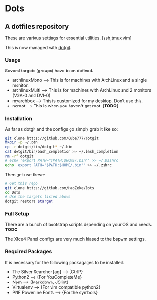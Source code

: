 # Dots
## A dotfiles repository

These are various settings for essential utilities. [zsh,tmux,vim]

This is now managed with [dotgit](https://github.com/kobus-v-schoor/dotgit).

### Usage
Several targets (groups) have been defined.

* archlinuxMono --> This is for machines with ArchLinux and a single monitor.
* archlinuxMulti --> This is for machines with ArchLinux and 2 monitors (VGA-0 and DVI-0)
* myarchbox --> This is customized for my desktop. Don't use this.
* noroot --> This is when you haven't got root. [**TODO**]



### Installation

As far as dotgit and the configs go simply grab it like so:

```bash
git clone https://github.com/Cube777/dotgit
mkdir -p ~/.bin
cp -r dotgit/bin/dotgit* ~/.bin
cat dotgit/bin/bash_completion >> ~/.bash_completion
rm -rf dotgit
# echo 'export PATH="$PATH:$HOME/.bin"' >> ~/.bashrc
echo 'export PATH="$PATH:$HOME/.bin"' >> ~/.zshrc
```

Then get use these:

```bash
# Get this repo
git clone https://github.com/HaoZeke/Dots
cd Dots
# Use the targets listed above
dotgit restore $target
```

### Full Setup
There are a bunch of bootstrap scripts depending on your OS and needs.
**TODO**

The Xfce4 Panel configs are very much biased to the bspwm settings.

### Required Packages
It is necessary for the following packagages to be installed.
* The Silver Searcher [ag] --> {CtrlP}
* Python2 --> {For YouCompleteMe}
* Npm --> {Markdown, JSlint}
* Virtualenv --> {For vim compatible python2}
* PNF Powerline Fonts --> {For the symbols}
